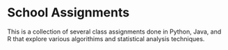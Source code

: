 # School Assignments
This is a collection of several class assignments done in Python, Java, and R that explore 
various algorithims and statistical analysis techniques. 
